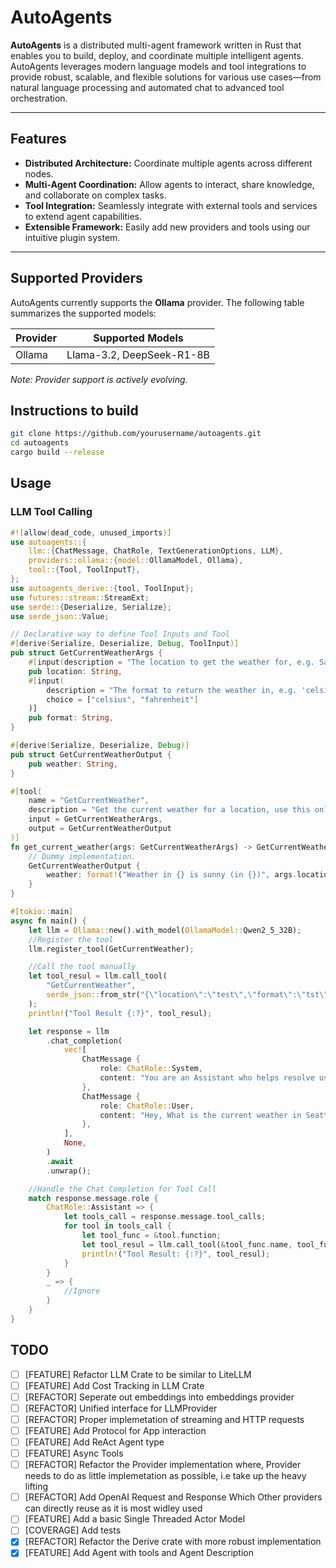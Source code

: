 # AutoAgents

**AutoAgents** is a distributed multi-agent framework written in Rust that enables you to build, deploy, and coordinate multiple intelligent agents. AutoAgents leverages modern language models and tool integrations to provide robust, scalable, and flexible solutions for various use cases—from natural language processing and automated chat to advanced tool orchestration.

---

## Features

- **Distributed Architecture:** Coordinate multiple agents across different nodes.
- **Multi-Agent Coordination:** Allow agents to interact, share knowledge, and collaborate on complex tasks.
- **Tool Integration:** Seamlessly integrate with external tools and services to extend agent capabilities.
- **Extensible Framework:** Easily add new providers and tools using our intuitive plugin system.

---

## Supported Providers

AutoAgents currently supports the **Ollama** provider. The following table summarizes the supported models:

| Provider | Supported Models               |
|----------|--------------------------------|
| Ollama   | Llama-3.2, DeepSeek-R1-8B      |

*Note: Provider support is actively evolving.*


## Instructions to build
```sh
git clone https://github.com/yourusername/autoagents.git
cd autoagents
cargo build --release
```

## Usage

### LLM Tool Calling
```rs
#![allow(dead_code, unused_imports)]
use autoagents::{
    llm::{ChatMessage, ChatRole, TextGenerationOptions, LLM},
    providers::ollama::{model::OllamaModel, Ollama},
    tool::{Tool, ToolInputT},
};
use autoagents_derive::{tool, ToolInput};
use futures::stream::StreamExt;
use serde::{Deserialize, Serialize};
use serde_json::Value;

// Declarative way to define Tool Inputs and Tool
#[derive(Serialize, Deserialize, Debug, ToolInput)]
pub struct GetCurrentWeatherArgs {
    #[input(description = "The location to get the weather for, e.g. San Francisco, CA")]
    pub location: String,
    #[input(
        description = "The format to return the weather in, e.g. 'celsius' or 'fahrenheit'",
        choice = ["celsius", "fahrenheit"]
    )]
    pub format: String,
}

#[derive(Serialize, Deserialize, Debug)]
pub struct GetCurrentWeatherOutput {
    pub weather: String,
}

#[tool(
    name = "GetCurrentWeather",
    description = "Get the current weather for a location, use this only when requested for weather",
    input = GetCurrentWeatherArgs,
    output = GetCurrentWeatherOutput
)]
fn get_current_weather(args: GetCurrentWeatherArgs) -> GetCurrentWeatherOutput {
    // Dummy implementation.
    GetCurrentWeatherOutput {
        weather: format!("Weather in {} is sunny (in {})", args.location, args.format),
    }
}

#[tokio::main]
async fn main() {
    let llm = Ollama::new().with_model(OllamaModel::Qwen2_5_32B);
    //Register the tool
    llm.register_tool(GetCurrentWeather);

    //Call the tool manually
    let tool_resul = llm.call_tool(
        "GetCurrentWeather",
        serde_json::from_str("{\"location\":\"test\",\"format\":\"tst\"}").unwrap(),
    );
    println!("Tool Result {:?}", tool_resul);

    let response = llm
        .chat_completion(
            vec![
                ChatMessage {
                    role: ChatRole::System,
                    content: "You are an Assistant who helps resolve user queries. Use tools only when asked for!".into(),
                },
                ChatMessage {
                    role: ChatRole::User,
                    content: "Hey, What is the current weather in Seattle?".into(),
                },
            ],
            None,
        )
        .await
        .unwrap();

    //Handle the Chat Completion for Tool Call
    match response.message.role {
        ChatRole::Assistant => {
            let tools_call = response.message.tool_calls;
            for tool in tools_call {
                let tool_func = &tool.function;
                let tool_resul = llm.call_tool(&tool_func.name, tool_func.arguments.clone());
                println!("Tool Result: {:?}", tool_resul);
            }
        }
        _ => {
            //Ignore
        }
    }
}
```

## TODO
- [ ] [FEATURE] Refactor LLM Crate to be similar to LiteLLM
- [ ] [FEATURE] Add Cost Tracking in LLM Crate
- [ ] [REFACTOR] Seperate out embeddings into embeddings provider
- [ ] [REFACTOR] Unified interface for LLMProvider
- [ ] [REFACTOR] Proper implemetation of streaming and HTTP requests
- [ ] [FEATURE] Add Protocol for App interaction
- [ ] [FEATURE] Add ReAct Agent type
- [ ] [FEATURE] Async Tools
- [ ] [REFACTOR] Refactor the Provider implementation where, Provider needs to do as little implemetation as possible,
  i.e take up the heavy lifting
- [ ] [REFACTOR] Add OpenAI Request and Response Which Other providers can directly reuse as it is most widley used
- [ ] [FEATURE] Add a basic Single Threaded Actor Model
- [ ] [COVERAGE] Add tests
- [x] [REFACTOR] Refactor the Derive crate with more robust implementation
- [x] [FEATURE] Add Agent with tools and Agent Description
